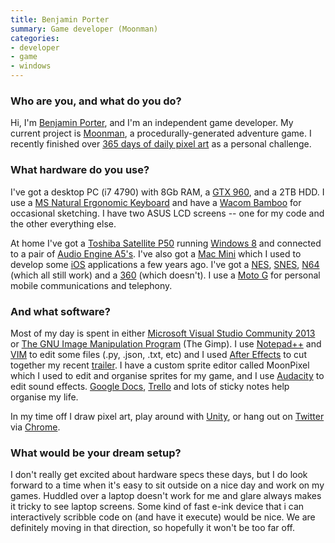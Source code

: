 ```yaml
---
title: Benjamin Porter
summary: Game developer (Moonman)
categories:
- developer
- game
- windows
---
```


### Who are you, and what do you do?

Hi, I'm [Benjamin Porter](https://twitter.com/eigenbom "Benjamin's Twitter account."), and I'm an independent game developer. My current project is [Moonman][], a procedurally-generated adventure game. I recently finished over [365 days of daily pixel art](https://medium.com/@eigenbom/365-days-of-pixel-art-f6131f280537 "Benjamin's article about his pixel art challenge.") as a personal challenge.

### What hardware do you use?

I've got a desktop PC (i7 4790) with 8Gb RAM, a [GTX 960][geforce-gtx-960], and a 2TB HDD. I use a [MS Natural Ergonomic Keyboard][natural-ergonomic-keyboard-4000] and have a [Wacom Bamboo][bamboo] for occasional sketching. I have two ASUS LCD screens -- one for my code and the other everything else.

At home I've got a [Toshiba Satellite P50][satellite-p50] running [Windows 8][windows-8] and connected to a pair of [Audio Engine A5's][a5-plus]. I've also got a [Mac Mini][mac-mini] which I used to develop some [iOS][] applications a few years ago. I've got a [NES][], [SNES][], [N64][] (which all still work) and a [360][xbox-360] (which doesn't). I use a [Moto G][moto-g] for personal mobile communications and telephony.

### And what software?

Most of my day is spent in either [Microsoft Visual Studio Community 2013][visual-studio-community] or [The GNU Image Manipulation Program][gimp] (The Gimp). I use [Notepad++][notepad-plusplus] and [VIM][] to edit some files (.py, .json, .txt, etc) and I used [After Effects][after-effects] to cut together my recent [trailer](https://www.youtube.com/watch?v=9N1IYcloz3E "The Moonman trailer on YouTube."). I have a custom sprite editor called MoonPixel which I used to edit and organise sprites for my game, and I use [Audacity][] to edit sound effects. [Google Docs][google-docs], [Trello][] and lots of sticky notes help organise my life.

In my time off I draw pixel art, play around with [Unity][], or hang out on [Twitter][] via [Chrome][].

### What would be your dream setup?

I don't really get excited about hardware specs these days, but I do look forward to a time when it's easy to sit outside on a nice day and work on my games. Huddled over a laptop doesn't work for me and glare always makes it tricky to see laptop screens. Some kind of fast e-ink device that i can interactively scribble code on (and have it execute) would be nice. We are definitely moving in that direction, so hopefully it won't be too far off.

[natural-ergonomic-keyboard-4000]: http://www.microsoft.com/hardware/en-us/p/natural-ergonomic-keyboard-4000 "An ergonomic USB-based keyboard."
[nes]: https://en.wikipedia.org/wiki/Nintendo_Entertainment_System "A video game console."
[n64]: https://en.wikipedia.org/wiki/Nintendo_64 "A 64-bit gaming console."
[geforce-gtx-960]: https://www.geforce.com/hardware/desktop-gpus/geforce-gtx-960 "A graphics card."
[satellite-p50]: http://www.toshiba.com/us/computers/laptops/satellite/P50 "A PC laptop with a 15.6 inch 4K touchscreen."
[snes]: https://en.wikipedia.org/wiki/Super_Nintendo_Entertainment_System "A 16-bit video game console."
[a5-plus]: https://audioengineusa.com/Store/A5-plus-B-Powered-Speakers "Powered speakers."
[mac-mini]: https://www.apple.com/mac-mini/ "A small desktop computer."
[moto-g]: https://www.motorola.com.au/consumers/Moto-G/moto-g-AU-EN,en_AU,pd.html "An Android-based smartphone."
[xbox-360]: http://www.xbox.com:80/en-US/Xbox360 "A gaming console."
[bamboo]: https://www.wacom.com/en/us/bamboo "Smaller pen/multi-touch tablets."
[unity]: https://unity3d.com/unity/ "A cross-platform game development tool."
[ios]: https://www.apple.com/ios/ios-10/ "A mobile operating system."
[notepad-plusplus]: https://notepad-plus-plus.org/ "A free text/code editor for Windows."
[gimp]: https://www.gimp.org/ "An open-source image editor."
[google-docs]: https://en.wikipedia.org/wiki/Google_Docs "A web-based office suite."
[trello]: https://trello.com/ "A project management service."
[twitter]: https://twitter.com/ "An online micro-blogging platform."
[after-effects]: https://www.adobe.com/products/aftereffects.html "Motion graphics and video editing software."
[audacity]: https://sourceforge.net/projects/audacity/ "An open-source, cross-platform audio editor."
[moonman]: https://moonman.io/ "A procedurally generated space adventure game."
[chrome]: https://www.google.com/intl/en/chrome/browser/ "A WebKit-based browser, where each tab runs in its own thread."
[vim]: http://www.vim.org/ "A command-line text editor."
[visual-studio-community]: https://www.visualstudio.com/en-us/products/visual-studio-community-vs "A software development IDE."
[windows-8]: https://en.wikipedia.org/wiki/Windows_8 "An operating system for PC and tablet computers."
